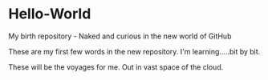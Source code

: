 # Hello-World
My birth repository - Naked and curious in the new world of GitHub 

These are my first few words in the new repository. I'm learning.....bit by bit.

These will be the voyages for me. Out in vast space of the cloud.
